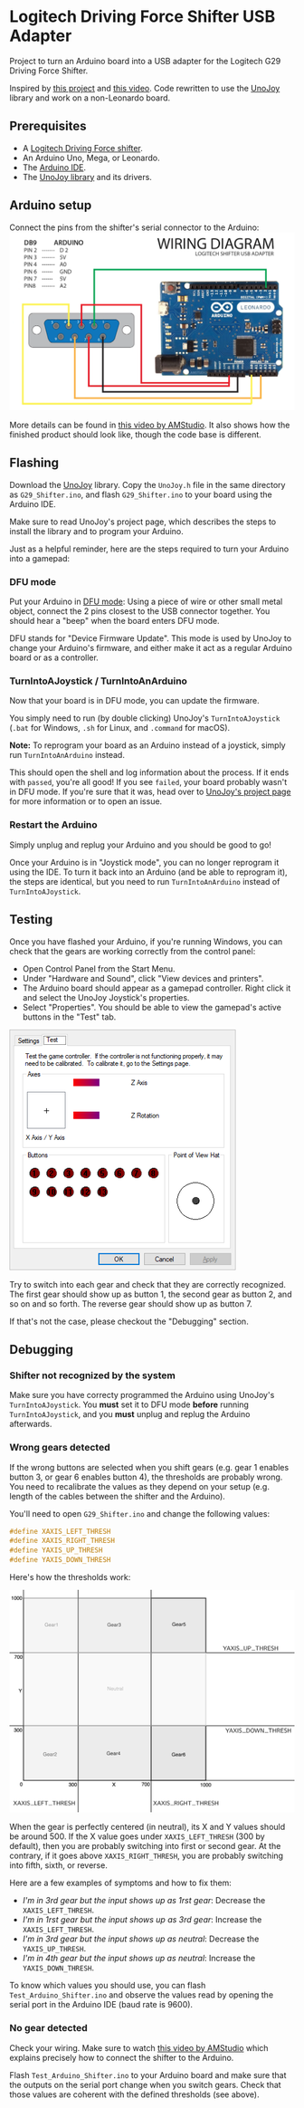 # Logitech Driving Force Shifter USB Adapter

Project to turn an Arduino board into a USB adapter for the Logitech G29 Driving Force Shifter.

Inspired by [this project](https://github.com/armandoiglesias/g29Shifter) and [this video](https://www.youtube.com/watch?v=dLpWEu8kCec). Code rewritten to use the [UnoJoy](https://github.com/AlanChatham/UnoJoy) library and work on a non-Leonardo board.

## Prerequisites

* A [Logitech Driving Force shifter](https://www.logitechg.com/en-us/products/driving/driving-force-shifter.941-000119.html).
* An Arduino Uno, Mega, or Leonardo.
* The [Arduino IDE](https://www.arduino.cc/en/Main/Software).
* The [UnoJoy library](https://github.com/AlanChatham/UnoJoy) and its drivers.

## Arduino setup

Connect the pins from the shifter's serial connector to the Arduino:
![wiring diagram](images/wiring_diagram.png)

More details can be found in [this video by AMStudio](https://www.youtube.com/watch?v=dLpWEu8kCec). It also shows how the finished product should look like, though the code base is different.

## Flashing

Download the [UnoJoy](https://github.com/AlanChatham/UnoJoy) library. Copy the `UnoJoy.h` file in the same directory as `G29_Shifter.ino`, and flash `G29_Shifter.ino` to your board using the Arduino IDE.

Make sure to read UnoJoy's project page, which describes the steps to install the library and to program your Arduino.

Just as a helpful reminder, here are the steps required to turn your Arduino into a gamepad:

### DFU mode

Put your Arduino in [DFU mode](https://www.arduino.cc/en/Hacking/DFUProgramming8U2): Using a piece of wire or other small metal object,
connect the 2 pins closest to the USB connector together. You should hear a "beep" when the board enters DFU mode.

DFU stands for "Device Firmware Update". This mode is used by UnoJoy to change your Arduino's firmware, and either make it act as a regular Arduino board or as a controller.

### TurnIntoAJoystick / TurnIntoAnArduino

Now that your board is in DFU mode, you can update the firmware.

You simply need to run (by double clicking) UnoJoy's `TurnIntoAJoystick` (`.bat` for Windows, `.sh` for Linux, and `.command` for macOS).

**Note:** To reprogram your board as an Arduino instead of a joystick, simply run `TurnIntoAnArduino` instead.

This should open the shell and log information about the process. If it ends with `passed`, you're all good! If you see `failed`, your board probably wasn't in DFU mode. If you're sure that it was, head over to [UnoJoy's project page](https://github.com/AlanChatham/UnoJoy) for more information or to open an issue.

### Restart the Arduino

Simply unplug and replug your Arduino and you should be good to go!

Once your Arduino is in "Joystick mode", you can no longer reprogram it using the IDE. To turn it back into an Arduino (and be able to reprogram it), the steps are identical, but you need to run `TurnIntoAnArduino` instead of `TurnIntoAJoystick`.

## Testing

Once you have flashed your Arduino, if you're running Windows, you can check that the gears are working correctly from the control panel:

* Open Control Panel from the Start Menu.
* Under "Hardware and Sound", click "View devices and printers".
* The Arduino board should appear as a gamepad controller. Right click it and select the UnoJoy Joystick's properties.
* Select "Properties". You should be able to view the gamepad's active buttons in the "Test" tab.

![Windows gamepad properties](images/gamepad_properties.png)

Try to switch into each gear and check that they are correctly recognized. The first gear should show up as button 1, the second gear as button 2, and so on and so forth. The reverse gear should show up as button 7.

If that's not the case, please checkout the "Debugging" section.

## Debugging

### Shifter not recognized by the system

Make sure you have correcty programmed the Arduino using UnoJoy's `TurnIntoAJoystick`. You **must** set it to DFU mode **before** running `TurnIntoAJoystick`, and you **must** unplug and replug the Arduino afterwards.

### Wrong gears detected

If the wrong buttons are selected when you shift gears (e.g. gear 1 enables button 3, or gear 6 enables button 4), the thresholds are probably wrong. You need to recalibrate the values as they depend on your setup (e.g. length of the cables between the shifter and the Arduino).

You'll need to open `G29_Shifter.ino` and change the following values:

```C
#define XAXIS_LEFT_THRESH
#define XAXIS_RIGHT_THRESH
#define YAXIS_UP_THRESH
#define YAXIS_DOWN_THRESH
```

Here's how the thresholds work:

![Input thresholds](images/thresholds.png)

When the gear is perfectly centered (in neutral), its X and Y values should be around 500. If the X value goes under `XAXIS_LEFT_THRESH` (300 by default), then you are probably switching into first or second gear. At the contrary, if it goes above `XAXIS_RIGHT_THRESH`, you are probably switching into fifth, sixth, or reverse.

Here are a few examples of symptoms and how to fix them:

* *I'm in 3rd gear but the input shows up as 1rst gear*: Decrease the `XAXIS_LEFT_THRESH`.
* *I'm in 1rst gear but the input shows up as 3rd gear*: Increase the `XAXIS_LEFT_THRESH`.
* *I'm in 3rd gear but the input shows up as neutral*: Decrease the `YAXIS_UP_THRESH`.
* *I'm in 4th gear but the input shows up as neutral*: Increase the `YAXIS_DOWN_THRESH`.

To know which values you should use, you can flash `Test_Arduino_Shifter.ino` and observe the values read by opening the serial port in the Arduino IDE (baud rate is 9600).

### No gear detected

Check your wiring. Make sure to watch [this video by AMStudio](https://www.youtube.com/watch?v=dLpWEu8kCec) which explains precisely how to connect the shifter to the Arduino.

Flash `Test_Arduino_Shifter.ino` to your Arduino board and make sure that the outputs on the serial port change when you switch gears. Check that those values are coherent with the defined thresholds (see above).
